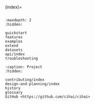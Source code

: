 (index)=

```{include} ../README.md

```

```{toctree}
:maxdepth: 2
:hidden:

quickstart
features
examples
extend
datasets
api/index
troubleshooting

```

```{toctree}
:caption: Project
:hidden:

contributing/index
design-and-planning/index
history
glossary
GitHub <https://github.com/cihai/cihai>
```
